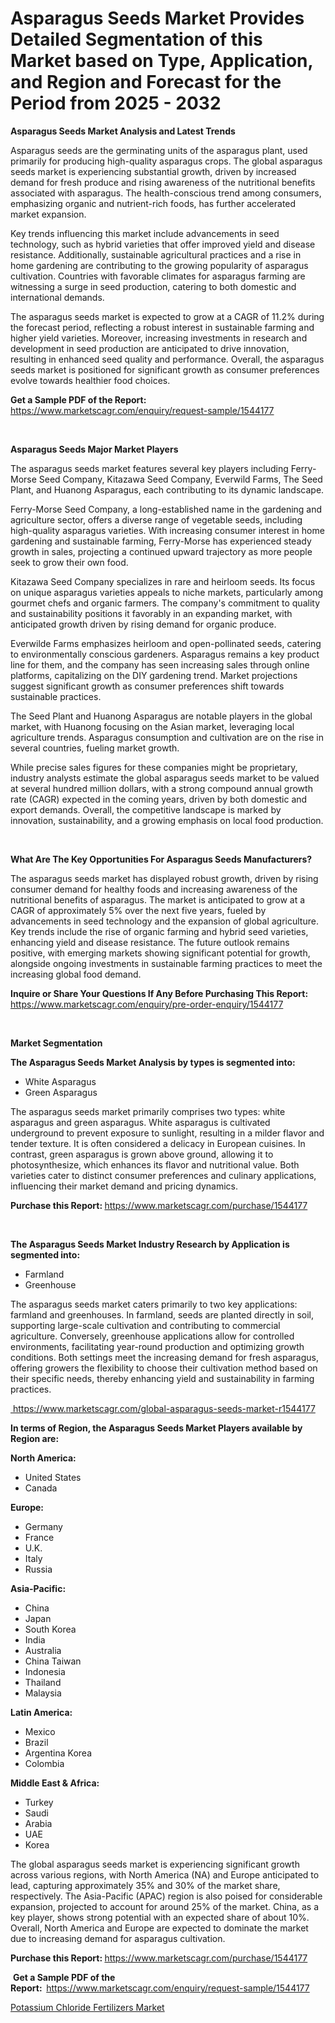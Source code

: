 <p><h1>Asparagus Seeds Market Provides Detailed Segmentation of this Market based on Type, Application, and Region and Forecast for the Period from 2025 - 2032</h1></p><p><strong>Asparagus Seeds Market Analysis and Latest Trends</strong></p>
<p><p>Asparagus seeds are the germinating units of the asparagus plant, used primarily for producing high-quality asparagus crops. The global asparagus seeds market is experiencing substantial growth, driven by increased demand for fresh produce and rising awareness of the nutritional benefits associated with asparagus. The health-conscious trend among consumers, emphasizing organic and nutrient-rich foods, has further accelerated market expansion.</p><p>Key trends influencing this market include advancements in seed technology, such as hybrid varieties that offer improved yield and disease resistance. Additionally, sustainable agricultural practices and a rise in home gardening are contributing to the growing popularity of asparagus cultivation. Countries with favorable climates for asparagus farming are witnessing a surge in seed production, catering to both domestic and international demands.</p><p>The asparagus seeds market is expected to grow at a CAGR of 11.2% during the forecast period, reflecting a robust interest in sustainable farming and higher yield varieties. Moreover, increasing investments in research and development in seed production are anticipated to drive innovation, resulting in enhanced seed quality and performance. Overall, the asparagus seeds market is positioned for significant growth as consumer preferences evolve towards healthier food choices.</p></p>
<p><strong>Get a Sample PDF of the Report:&nbsp;</strong> <a href="https://www.marketscagr.com/enquiry/request-sample/1544177?utm_campaign=2650&utm_medium=2&utm_source=Github&utm_content=ia&utm_term=30032025&utm_id=asparagus-seeds">https://www.marketscagr.com/enquiry/request-sample/1544177</a></p>
<p>&nbsp;</p>
<p><strong>Asparagus Seeds Major Market Players</strong></p>
<p><p>The asparagus seeds market features several key players including Ferry-Morse Seed Company, Kitazawa Seed Company, Everwild Farms, The Seed Plant, and Huanong Asparagus, each contributing to its dynamic landscape.</p><p>Ferry-Morse Seed Company, a long-established name in the gardening and agriculture sector, offers a diverse range of vegetable seeds, including high-quality asparagus varieties. With increasing consumer interest in home gardening and sustainable farming, Ferry-Morse has experienced steady growth in sales, projecting a continued upward trajectory as more people seek to grow their own food.</p><p>Kitazawa Seed Company specializes in rare and heirloom seeds. Its focus on unique asparagus varieties appeals to niche markets, particularly among gourmet chefs and organic farmers. The company's commitment to quality and sustainability positions it favorably in an expanding market, with anticipated growth driven by rising demand for organic produce.</p><p>Everwilde Farms emphasizes heirloom and open-pollinated seeds, catering to environmentally conscious gardeners. Asparagus remains a key product line for them, and the company has seen increasing sales through online platforms, capitalizing on the DIY gardening trend. Market projections suggest significant growth as consumer preferences shift towards sustainable practices.</p><p>The Seed Plant and Huanong Asparagus are notable players in the global market, with Huanong focusing on the Asian market, leveraging local agriculture trends. Asparagus consumption and cultivation are on the rise in several countries, fueling market growth.</p><p>While precise sales figures for these companies might be proprietary, industry analysts estimate the global asparagus seeds market to be valued at several hundred million dollars, with a strong compound annual growth rate (CAGR) expected in the coming years, driven by both domestic and export demands. Overall, the competitive landscape is marked by innovation, sustainability, and a growing emphasis on local food production.</p></p>
<p>&nbsp;</p>
<p><strong>What Are The Key Opportunities For Asparagus Seeds Manufacturers?</strong></p>
<p><p>The asparagus seeds market has displayed robust growth, driven by rising consumer demand for healthy foods and increasing awareness of the nutritional benefits of asparagus. The market is anticipated to grow at a CAGR of approximately 5% over the next five years, fueled by advancements in seed technology and the expansion of global agriculture. Key trends include the rise of organic farming and hybrid seed varieties, enhancing yield and disease resistance. The future outlook remains positive, with emerging markets showing significant potential for growth, alongside ongoing investments in sustainable farming practices to meet the increasing global food demand.</p></p>
<p><strong>Inquire or Share Your Questions If Any Before Purchasing This Report:</strong> <a href="https://www.marketscagr.com/enquiry/pre-order-enquiry/1544177?utm_campaign=2650&utm_medium=2&utm_source=Github&utm_content=ia&utm_term=30032025&utm_id=asparagus-seeds">https://www.marketscagr.com/enquiry/pre-order-enquiry/1544177</a></p>
<p>&nbsp;</p>
<p><strong>Market Segmentation</strong></p>
<p><strong>The Asparagus Seeds Market Analysis by types is segmented into:</strong></p>
<p><ul><li>White Asparagus</li><li>Green Asparagus</li></ul></p>
<p><p>The asparagus seeds market primarily comprises two types: white asparagus and green asparagus. White asparagus is cultivated underground to prevent exposure to sunlight, resulting in a milder flavor and tender texture. It is often considered a delicacy in European cuisines. In contrast, green asparagus is grown above ground, allowing it to photosynthesize, which enhances its flavor and nutritional value. Both varieties cater to distinct consumer preferences and culinary applications, influencing their market demand and pricing dynamics.</p></p>
<p><strong>Purchase this Report:&nbsp;</strong><a href="https://www.marketscagr.com/purchase/1544177?utm_campaign=2650&utm_medium=2&utm_source=Github&utm_content=ia&utm_term=30032025&utm_id=asparagus-seeds">https://www.marketscagr.com/purchase/1544177</a></p>
<p>&nbsp;</p>
<p><strong>The Asparagus Seeds Market Industry Research by Application is segmented into:</strong></p>
<p><ul><li>Farmland</li><li>Greenhouse</li></ul></p>
<p><p>The asparagus seeds market caters primarily to two key applications: farmland and greenhouses. In farmland, seeds are planted directly in soil, supporting large-scale cultivation and contributing to commercial agriculture. Conversely, greenhouse applications allow for controlled environments, facilitating year-round production and optimizing growth conditions. Both settings meet the increasing demand for fresh asparagus, offering growers the flexibility to choose their cultivation method based on their specific needs, thereby enhancing yield and sustainability in farming practices.</p></p>
<p><a href="https://www.marketscagr.com/global-asparagus-seeds-market-r1544177?utm_campaign=2650&utm_medium=2&utm_source=Github&utm_content=ia&utm_term=30032025&utm_id=asparagus-seeds">&nbsp;https://www.marketscagr.com/global-asparagus-seeds-market-r1544177</a></p>
<p><strong>In terms of Region, the Asparagus Seeds Market Players available by Region are:</strong></p>
<p>
    <p> <strong> North America: </strong>
        <ul>
            <li>United States</li>
            <li>Canada</li>
        </ul>
        </p> 
    <p> <strong> Europe: </strong>
        <ul>
            <li>Germany</li>
            <li>France</li>
            <li>U.K.</li>
            <li>Italy</li>
            <li>Russia</li>
        </ul>
        </p> 
    <p> <strong> Asia-Pacific: </strong>
        <ul>
            <li>China</li>
            <li>Japan</li>
            <li>South Korea</li>
            <li>India</li>
            <li>Australia</li>
            <li>China Taiwan</li>
            <li>Indonesia</li>
            <li>Thailand</li>
            <li>Malaysia</li>
        </ul>
        </p> 
    <p> <strong> Latin America: </strong>
        <ul>
            <li>Mexico</li>
            <li>Brazil</li>
            <li>Argentina Korea</li>
            <li>Colombia</li>
        </ul>
        </p> 
    <p> <strong> Middle East & Africa: </strong>
        <ul>
            <li>Turkey</li>
            <li>Saudi</li>
            <li>Arabia</li>
            <li>UAE</li>
            <li>Korea</li>
        </ul>
    </p>
    </p>
<p><p>The global asparagus seeds market is experiencing significant growth across various regions, with North America (NA) and Europe anticipated to lead, capturing approximately 35% and 30% of the market share, respectively. The Asia-Pacific (APAC) region is also poised for considerable expansion, projected to account for around 25% of the market. China, as a key player, shows strong potential with an expected share of about 10%. Overall, North America and Europe are expected to dominate the market due to increasing demand for asparagus cultivation.</p></p>
<p><strong>Purchase this Report: </strong><a href="https://www.marketscagr.com/purchase/1544177?utm_campaign=2650&utm_medium=2&utm_source=Github&utm_content=ia&utm_term=30032025&utm_id=asparagus-seeds">https://www.marketscagr.com/purchase/1544177</a></p>
<p>&nbsp;<strong>Get a Sample PDF of the Report:&nbsp;&nbsp;</strong><a href="https://www.marketscagr.com/enquiry/request-sample/1544177?utm_campaign=2650&utm_medium=2&utm_source=Github&utm_content=ia&utm_term=30032025&utm_id=asparagus-seeds">https://www.marketscagr.com/enquiry/request-sample/1544177</a></p>
<p><strong></strong></p>
<p><p><a href="https://github.com/ravenecashe/Market-Research-Report-List-1/blob/main/potassium-chloride-fertilizers-market.md?utm_campaign=2650&utm_medium=2&utm_source=Github&utm_content=ia&utm_term=30032025&utm_id=asparagus-seeds">Potassium Chloride Fertilizers Market</a></p></p>